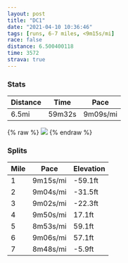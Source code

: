 ```yaml
---
layout: post
title: "DC1"
date: "2021-04-10 10:36:46"
tags: [runs, 6-7 miles, <9m15s/mi]
race: false
distance: 6.500400118
time: 3572
strava: true
---
```


### Stats

| Distance | Time | Pace |
|----------|------|------|
|6.5mi|59m32s|9m09s/mi|

{% raw %}
<img src='https://maps.googleapis.com/maps/api/staticmap?maptype=roadmap&path=enc:agplFbffuMbADZGDMBWFQD[EuA?y@DKFCH@NPLKD?nAn@BGB}AAoABeA?m@KwABQCy@B{DJWH]AkBVa@^El@FrCAvAHbB@XCdB?bABtEEbCIlAL~AE~@DjBCvBHp@CpAF\E\?VH\DdBCr@K\@TL@Fh@f@`@Ah@m@\GN?RDbAEnABh@EZGhACzBFbD@fAC\F~@MfACB@CDDLl@K`@CdF?vAEr@GVLDNEj@An@G\CdA?h@Hn@@bAUlAGj@FPB?`AC`B^b@Cf@@dBPhCGpADd@FlDCdADvAGjEB|AOz@?TFj@BhAAr@H`AE~@Bp@IjBErCN|@Kp@BtC?fABDH@EGv@@fAZh@Hf@Gp@_@tAC\LhEAz@@fBE~BFj@?v@Dt@@xBAj@B~CG|AHbC?lEEhAEJFTG\OPm@ZQXCRA`@B\BF?JD?AJFYFE?B@c@OKYw@GGc@N]CMSUOUa@Cc@CQa@g@?e@Gw@i@gAa@gAOi@Gc@?e@Bq@d@wC@q@QqAMc@SY]K]]Wm@e@a@UYQk@Aa@f@aC?g@Y{@[i@YaAE[UOIoEDgBImBYHa@E_ABg@E_@D_@?eAKy@?m@H_A@wD@y@EQK{@GYBg@Pa@Be@ESBQGU?IE_@Fg@E_@Q]J_A?{@HSGEGQAg@Pc@T]C[O[Au@]]IIMG?YHiAHc@@[EMBSGK[q@NOAUG_@A]QU?]QK@s@`@k@N]Dk@d@s@\_ATO@CB[p@?\IKe@BUQEAWJa@V[LS?y@RWTUNYH_@Aa@ReAlAW`@s@n@OZa@VIDGAQOe@Aa@PUTCFBLA@GAo@ViAHg@R}@Lc@AGB?HGFs@r@Mt@]\IR?lAMd@]\QFWT]Fc@@a@GY_@MCQBg@XEAoChBeAj@iA^_@ECGg@PMRSDI@AE]ZOBYCa@HEQKKu@~@e@\o@t@K?OcAQ_CBmAOsFJiB?yCGe@GSg@@e@Go@BYGgCDKEY?g@JOA{ADc@IkAFa@EIWUI{ARwBAe@D}@M{AHONEj@@d@C`@?x@E^BZA~DHz@FH~@\f@Tt@@@_@Io@AmA@kA@_@DWBu@Eo@?a@C}AGa@q@KuANp@?vADZJb@E&key=AIzaSyC1MId7bFpkLXNAaYhBSTb8jLyiSqzbDtM&size=800x800&markers=color:yellow|label:S|38.91841,-77.04178&markers=color:green|label:F|38.91854999999994,-77.04188000000009'>
{% endraw %}

### Splits

| Mile | Pace | Elevation |
|------|------|-----------|
|1|9m15s/mi|-59.1ft|
|2|9m04s/mi|-31.5ft|
|3|9m02s/mi|-22.3ft|
|4|9m50s/mi|17.1ft|
|5|8m53s/mi|59.1ft|
|6|9m06s/mi|57.1ft|
|7|8m48s/mi|-5.9ft|
